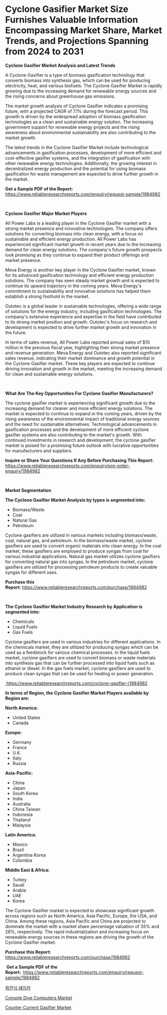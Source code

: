 <p><h1>Cyclone Gasifier Market Size Furnishes Valuable Information Encompassing Market Share, Market Trends, and Projections Spanning from 2024 to 2031</h1></p><p><strong>Cyclone Gasifier Market Analysis and Latest Trends</strong></p>
<p><p>A Cyclone Gasifier is a type of biomass gasification technology that converts biomass into synthesis gas, which can be used for producing electricity, heat, and various biofuels. The Cyclone Gasifier Market is rapidly growing due to the increasing demand for renewable energy sources and the rising concerns about greenhouse gas emissions.</p><p>The market growth analysis of Cyclone Gasifier indicates a promising future, with a projected CAGR of 7.1% during the forecast period. This growth is driven by the widespread adoption of biomass gasification technologies as a clean and sustainable energy solution. The increasing government support for renewable energy projects and the rising awareness about environmental sustainability are also contributing to the market growth.</p><p>The latest trends in the Cyclone Gasifier Market include technological advancements in gasification processes, development of more efficient and cost-effective gasifier systems, and the integration of gasification with other renewable energy technologies. Additionally, the growing interest in decentralized energy production and the potential for using biomass gasification for waste management are expected to drive further growth in the market.</p></p>
<p><strong>Get a Sample PDF of the Report:&nbsp;</strong> <a href="https://www.reliableresearchreports.com/enquiry/request-sample/1984982">https://www.reliableresearchreports.com/enquiry/request-sample/1984982</a></p>
<p>&nbsp;</p>
<p><strong>Cyclone Gasifier Major Market Players</strong></p>
<p><p>All Power Labs is a leading player in the Cyclone Gasifier market with a strong market presence and innovative technologies. The company offers solutions for converting biomass into clean energy, with a focus on sustainable and efficient energy production. All Power Labs has experienced significant market growth in recent years due to the increasing demand for clean energy solutions. The company's future growth prospects look promising as they continue to expand their product offerings and market presence.</p><p>Meva Energy is another key player in the Cyclone Gasifier market, known for its advanced gasification technology and efficient energy production solutions. The company has seen steady market growth and is expected to continue its upward trajectory in the coming years. Meva Energy's commitment to sustainability and innovative solutions has helped them establish a strong foothold in the market.</p><p>Outotec is a global leader in sustainable technologies, offering a wide range of solutions for the energy industry, including gasification technologies. The company's extensive experience and expertise in the field have contributed to its strong market position and growth. Outotec's focus on research and development is expected to drive further market growth and innovation in the future.</p><p>In terms of sales revenue, All Power Labs reported annual sales of $10 million in the previous fiscal year, highlighting their strong market presence and revenue generation. Meva Energy and Outotec also reported significant sales revenue, indicating their market dominance and growth potential in the Cyclone Gasifier market. These key players are expected to continue driving innovation and growth in the market, meeting the increasing demand for clean and sustainable energy solutions.</p></p>
<p>&nbsp;</p>
<p><strong>What Are The Key Opportunities For Cyclone Gasifier Manufacturers?</strong></p>
<p><p>The cyclone gasifier market is experiencing significant growth due to the increasing demand for cleaner and more efficient energy solutions. The market is expected to continue to expand in the coming years, driven by the rising awareness of the environmental impact of traditional energy sources and the need for sustainable alternatives. Technological advancements in gasification processes and the development of more efficient cyclone gasifier systems are also contributing to the market's growth. With continued investments in research and development, the cyclone gasifier market is poised for a promising future outlook with lucrative opportunities for manufacturers and suppliers.</p></p>
<p><strong>Inquire or Share Your Questions If Any Before Purchasing This Report:</strong> <a href="https://www.reliableresearchreports.com/enquiry/pre-order-enquiry/1984982">https://www.reliableresearchreports.com/enquiry/pre-order-enquiry/1984982</a></p>
<p>&nbsp;</p>
<p><strong>Market Segmentation</strong></p>
<p><strong>The Cyclone Gasifier Market Analysis by types is segmented into:</strong></p>
<p><ul><li>Biomass/Waste</li><li>Coal</li><li>Natural Gas</li><li>Petroleum</li></ul></p>
<p><p>Cyclone gasifiers are utilized in various markets including biomass/waste, coal, natural gas, and petroleum. In the biomass/waste market, cyclone gasifiers are used to convert organic materials into clean energy. In the coal market, these gasifiers are employed to produce syngas from coal for various industrial applications. Natural gas market utilizes cyclone gasifiers for converting natural gas into syngas. In the petroleum market, cyclone gasifiers are utilized for processing petroleum products to create valuable syngas for different uses.</p></p>
<p><strong>Purchase this Report:&nbsp;</strong><a href="https://www.reliableresearchreports.com/purchase/1984982">https://www.reliableresearchreports.com/purchase/1984982</a></p>
<p>&nbsp;</p>
<p><strong>The Cyclone Gasifier Market Industry Research by Application is segmented into:</strong></p>
<p><ul><li>Chemicals</li><li>Liquid Fuels</li><li>Gas Fuels</li></ul></p>
<p><p>Cyclone gasifiers are used in various industries for different applications. In the chemicals market, they are utilized for producing syngas which can be used as a feedstock for various chemical processes. In the liquid fuels market, cyclone gasifiers are used to convert biomass or waste materials into synthesis gas that can be further processed into liquid fuels such as ethanol or diesel. In the gas fuels market, cyclone gasifiers are used to produce clean syngas that can be used for heating or power generation.</p></p>
<p><a href="https://www.reliableresearchreports.com/cyclone-gasifier-r1984982">&nbsp;https://www.reliableresearchreports.com/cyclone-gasifier-r1984982</a></p>
<p><strong>In terms of Region, the Cyclone Gasifier Market Players available by Region are:</strong></p>
<p>
    <p> <strong> North America: </strong>
        <ul>
            <li>United States</li>
            <li>Canada</li>
        </ul>
        </p> 
    <p> <strong> Europe: </strong>
        <ul>
            <li>Germany</li>
            <li>France</li>
            <li>U.K.</li>
            <li>Italy</li>
            <li>Russia</li>
        </ul>
        </p> 
    <p> <strong> Asia-Pacific: </strong>
        <ul>
            <li>China</li>
            <li>Japan</li>
            <li>South Korea</li>
            <li>India</li>
            <li>Australia</li>
            <li>China Taiwan</li>
            <li>Indonesia</li>
            <li>Thailand</li>
            <li>Malaysia</li>
        </ul>
        </p> 
    <p> <strong> Latin America: </strong>
        <ul>
            <li>Mexico</li>
            <li>Brazil</li>
            <li>Argentina Korea</li>
            <li>Colombia</li>
        </ul>
        </p> 
    <p> <strong> Middle East & Africa: </strong>
        <ul>
            <li>Turkey</li>
            <li>Saudi</li>
            <li>Arabia</li>
            <li>UAE</li>
            <li>Korea</li>
        </ul>
    </p>
    </p>
<p><p>The Cyclone Gasifier market is expected to showcase significant growth across regions such as North America, Asia Pacific, Europe, the USA, and China. Among these regions, Asia Pacific and China are projected to dominate the market with a market share percentage valuation of 35% and 28%, respectively. The rapid industrialization and increasing focus on renewable energy sources in these regions are driving the growth of the Cyclone Gasifier market.</p></p>
<p><strong>Purchase this Report: </strong><a href="https://www.reliableresearchreports.com/purchase/1984982">https://www.reliableresearchreports.com/purchase/1984982</a></p>
<p>&nbsp;<strong>Get a Sample PDF of the Report:&nbsp;&nbsp;</strong><a href="https://www.reliableresearchreports.com/enquiry/request-sample/1984982">https://www.reliableresearchreports.com/enquiry/request-sample/1984982</a></p>
<p><strong></strong></p>
<p><p><a href="https://github.com/wallacBahrtyinger567686/Market-Research-Report-List-1/blob/main/798922928558.md">회전식 쉐이커</a></p><p><a href="https://github.com/jodemen/Market-Research-Report-List-2/blob/main/console-dive-computers-market.md">Console Dive Computers Market</a></p><p><a href="https://github.com/Sarissaschmalingtr6fz2739/Market-Research-Report-List-2/blob/main/counter-current-gasifier-market.md">Counter Current Gasifier Market</a></p></p>